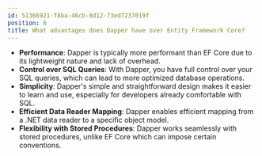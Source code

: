 ```yaml
---
id: 51366921-f8ba-46cb-8d12-73ed7237019f
position: 6
title: What advantages does Dapper have over Entity Framework Core?
---
```


- **Performance**: Dapper is typically more performant than EF Core due to its lightweight nature and lack of overhead.
- **Control over SQL Queries**: With Dapper, you have full control over your SQL queries, which can lead to more optimized database operations.
- **Simplicity**: Dapper's simple and straightforward design makes it easier to learn and use, especially for developers already comfortable with SQL.
- **Efficient Data Reader Mapping**: Dapper enables efficient mapping from a .NET data reader to a specific object model.
- **Flexibility with Stored Procedures**: Dapper works seamlessly with stored procedures, unlike EF Core which can impose certain conventions.